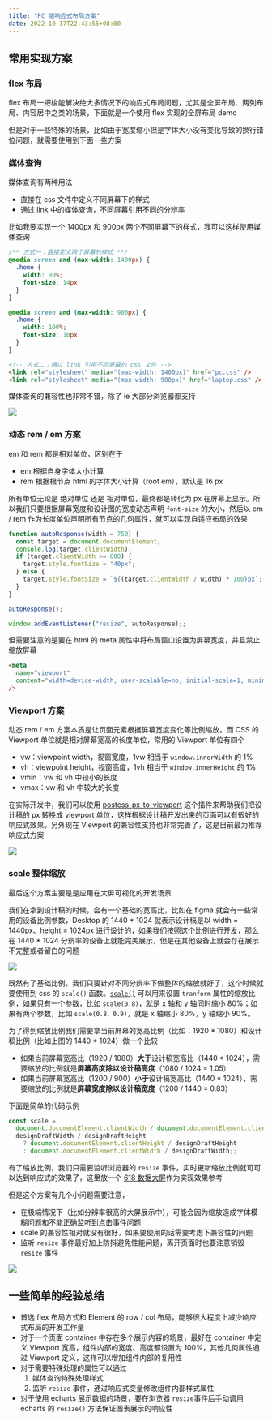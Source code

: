 ```yaml
---
title: "PC 端响应式布局方案"
date: 2022-10-17T22:43:55+08:00
---
```


## 常用实现方案

### flex 布局

flex 布局一把梭能解决绝大多情况下的响应式布局问题，尤其是全屏布局、两列布局、内容居中之类的场景，下面就是一个使用 flex 实现的全屏布局 demo

但是对于一些特殊的场景，比如由于宽度缩小但是字体大小没有变化导致的换行错位问题，就需要使用到下面一些方案

### 媒体查询

媒体查询有两种用法

- 直接在 css 文件中定义不同屏幕下的样式
- 通过 link 中的媒体查询，不同屏幕引用不同的分辨率

比如我要实现一个 1400px 和 900px 两个不同屏幕下的样式，我可以这样使用媒体查询

```css
/** 方式一：直接定义两个屏幕的样式 **/
@media screen and (max-width: 1400px) {
  .home {
    width: 80%;
    font-size: 14px
  }
}

@media screen and (max-width: 900px) {
  .home {
    width: 100%;
    font-size: 10px
  }
}
```

```html
<!-- 方式二：通过 link 引用不同屏幕的 css 文件 -->
<link rel="stylesheet" media="(max-width: 1400px)" href="pc.css" />
<link rel="stylesheet" media="(max-width: 900px)" href="laptop.css" />
```

媒体查询的兼容性也非常不错，除了 ie 大部分浏览器都支持

![](https://p3-juejin.byteimg.com/tos-cn-i-k3u1fbpfcp/72ba6a4a984349febc27594afafbbb71~tplv-k3u1fbpfcp-zoom-in-crop-mark:4536:0:0:0.awebp)

### 动态 rem / em 方案

em 和 rem 都是相对单位，区别在于

- em 根据自身字体大小计算
- rem 根据根节点 html 的字体大小计算（root em），默认是 16 px

所有单位无论是 绝对单位 还是 相对单位，最终都是转化为 px 在屏幕上显示。所以我们只要根据屏幕宽度和设计图的宽度动态声明 `font-size` 的大小，然后以 em / rem 作为长度单位声明所有节点的几何属性，就可以实现自适应布局的效果

```js
function autoResponse(width = 750) {
  const target = document.documentElement;
  console.log(target.clientWidth);
  if (target.clientWidth >= 600) {
    target.style.fontSize = "40px";
  } else {
    target.style.fontSize = `${(target.clientWidth / width) * 100}px`;
  }
}

autoResponse();

window.addEventListener("resize", autoResponse);;
```

但需要注意的是要在 html 的 meta 属性中将布局窗口设置为屏幕宽度，并且禁止缩放屏幕

```html
<meta
  name="viewport"
  content="width=device-width, user-scalable=no, initial-scale=1, minimum-scale=1, maximum-scale=1"
/>
```

### Viewport 方案

动态 rem / em 方案本质是让页面元素根据屏幕宽度变化等比例缩放，而 CSS 的 Viewport 单位就是相对屏幕宽高的长度单位，常用的 Viewport 单位有四个

- vw：viewpoint width，视窗宽度，1vw 相当于 `window.innerWidth` 的 1%
- vh：viewpoint height，视窗高度，1vh 相当于 `window.innerHeight` 的 1%
- vmin：vw 和 vh 中较小的长度
- vmax：vw 和 vh 中较大的长度

在实际开发中，我们可以使用 [postcss-px-to-viewport](https://www.npmjs.com/package/postcss-px-to-viewport) 这个插件来帮助我们把设计稿的 px 转换成 viewport 单位，这样根据设计稿开发出来的页面可以有很好的响应式效果。另外现在 Viewport 的兼容性支持也非常完善了，这是目前最为推荐响应式方案

![](https://p3-juejin.byteimg.com/tos-cn-i-k3u1fbpfcp/a79ac9fb5ed04d089a2cc96e9dbd2a7a~tplv-k3u1fbpfcp-zoom-in-crop-mark:4536:0:0:0.awebp)

### scale 整体缩放

最后这个方案主要是是应用在大屏可视化的开发场景

我们在拿到设计稿的时候，会有一个基础的宽高比，比如在 figma 就会有一些常用的设备比例参数，Desktop 的 1440 \* 1024 就表示设计稿是以 width = 1440px、height = 1024px 进行设计的，如果我们按照这个比例进行开发，那么在 1440 \* 1024 分辨率的设备上就能完美展示，但是在其他设备上就会存在展示不完整或者留白的问题

![](https://p3-juejin.byteimg.com/tos-cn-i-k3u1fbpfcp/dd0a04f259a84f3fae4dd61fffaca616~tplv-k3u1fbpfcp-zoom-in-crop-mark:4536:0:0:0.awebp)

既然有了基础比例，我们只要针对不同分辨率下做整体的缩放就好了，这个时候就要使用到 css 的 `scale()` 函数。[`scale()`](https://developer.mozilla.org/zh-CN/docs/Web/CSS/scale) 可以用来设置 `tranform` 属性的缩放比例，如果只有一个参数，比如 `scale(0.8)`，就是 x 轴和 y 轴同时缩小 80%；如果有两个参数，比如 `scale(0.8，0.9)`，就是 x 轴缩小 80%，y 轴缩小 90%。

为了得到缩放比例我们需要拿当前屏幕的宽高比例（比如：1920 \* 1080）和设计稿比例（比如上图的 1440 \* 1024）做一个比较

- 如果当前屏幕宽高比（1920 / 1080）**大于**设计稿宽高比（1440 \* 1024），需要缩放的比例就是**屏幕高度除以设计稿高度**（1080 / 1024 = 1.05）
- 如果当前屏幕宽高比（1200 / 900）**小于**设计稿宽高比（1440 \* 1024），需要缩放的比例就是**屏幕宽度除以设计稿宽度**（1200 / 1440 = 0.83）

下面是简单的代码示例

```js
const scale =
  document.documentElement.clientWidth / document.documentElement.clientHeight >
  designDraftWidth / designDraftHeight
    ? document.documentElement.clientHeight / designDraftHeight
    : document.documentElement.clientWidth / designDraftWidth;;
```

有了缩放比例，我们只需要监听浏览器的 `resize` 事件，实时更新缩放比例就可可以达到响应式的效果了，这里放一个 [618 数据大屏](https://sugar.aipage.com/dashboard/5f81db321ff3e080e9f09168c923854f)作为实现效果参考

但是这个方案有几个小问题需要注意，

- 在极端情况下（比如分辨率很高的大屏展示中），可能会因为缩放造成字体模糊问题和不能正确监听到点击事件问题
- scale 的兼容性相对就没有很好，如果要使用的话需要考虑下兼容性的问题
- 监听 `resize` 事件最好加上防抖避免性能问题，离开页面时也要注意销毁 `resize` 事件

![](https://p3-juejin.byteimg.com/tos-cn-i-k3u1fbpfcp/d0ffc78cb67643a185772c33a8805e2c~tplv-k3u1fbpfcp-zoom-in-crop-mark:4536:0:0:0.awebp)

## 一些简单的经验总结

- 首选 flex 布局方式和 Element 的 row / col 布局，能够很大程度上减少响应式布局的开发工作量
- 对于一个页面 container 中存在多个展示内容的场景，最好在 container 中定义 Viewport 宽高，组件内部的宽度、高度都设置为 100%，其他几何属性通过 Viewport 定义，这样可以增加组件内部的复用性
- 对于需要特殊处理的属性可以通过
  1. 媒体查询特殊处理样式
  2. 监听 `resize` 事件，通过响应式变量修改组件内部样式属性
- 对于使用 echarts 展示数据的场景，要在浏览器 `resize`事件后手动调用 echarts 的 `resize()` 方法保证图表展示的响应性
